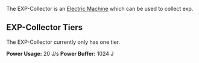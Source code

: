 The EXP-Collector is an [Electric Machine](https://github.com/Slimefun/Slimefun4/wiki/Electric-Machines) which can be used to collect exp.

## EXP-Collector Tiers
The EXP-Collector currently only has one tier.

**Power Usage:** 20 J/s
**Power Buffer:** 1024 J